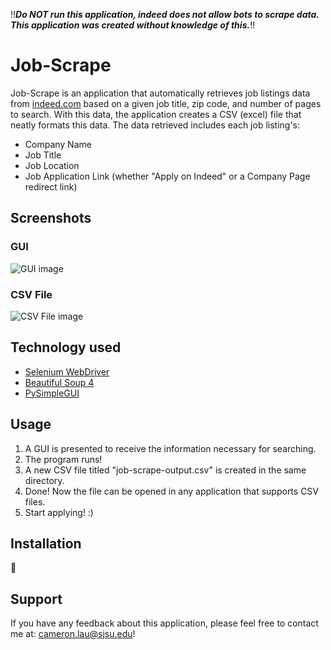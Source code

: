 :bangbang:***Do NOT run this application, indeed does not allow bots to scrape data. This application was created without knowledge of this.***:bangbang:

# Job-Scrape

Job-Scrape is an application that automatically retrieves job listings data from [indeed.com](https://www.indeed.com) based on a given job title, zip code, and number of pages to search. With this data, the application creates a CSV (excel) file that neatly formats this data. The data retrieved includes each job listing's:
- Company Name
- Job Title
- Job Location
- Job Application Link (whether "Apply on Indeed" or a Company Page redirect link)

## Screenshots

### GUI

![GUI image](https://i.imgur.com/Je6HxDI.png)

### CSV File

![CSV File image](https://i.imgur.com/gDL89CQ.png)

## Technology used
- [Selenium WebDriver](https://www.selenium.dev)
- [Beautiful Soup 4](https://www.crummy.com/software/BeautifulSoup/)
- [PySimpleGUI](https://pysimplegui.readthedocs.io/en/latest/)

## Usage

1. A GUI is presented to receive the information necessary for searching.
2. The program runs!
3. A new CSV file titled "job-scrape-output.csv" is created in the same directory.
4. Done! Now the file can be opened in any application that supports CSV files.
5. Start applying! :)

## Installation

:no_good:

## Support

If you have any feedback about this application, please feel free to contact me at: cameron.lau@sjsu.edu!
